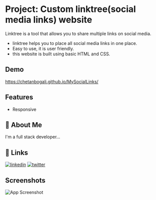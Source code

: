 
# Project: Custom linktree(social media links) website

Linktree is a tool that allows you to share multiple links on social media.

- linktree helps you to place all social media links in one place.
- Easy to use, it is user friendly.
- this website is built using basic HTML and CSS.

## Demo

https://chetanbogali.github.io/MySocialLinks/
## Features

- Responsive 



## 🚀 About Me
I'm a full stack developer...


## 🔗 Links
[![linkedin](https://img.shields.io/badge/linkedin-0A66C2?style=for-the-badge&logo=linkedin&logoColor=white)](https://www.linkedin.com/in/chetan-bogali-b18730191)
[![twitter](https://img.shields.io/badge/twitter-1DA1F2?style=for-the-badge&logo=twitter&logoColor=white)](https://twitter.com/ChetanBogali05?t=VgTgMgOSq7yon6jB-wadzQ&s=09)


## Screenshots

![App Screenshot](![Screenshot_20220508-164723__01__01](https://user-images.githubusercontent.com/84176348/167295435-c4802b2b-92ed-4b8c-a310-93707dc283cc.jpg))

